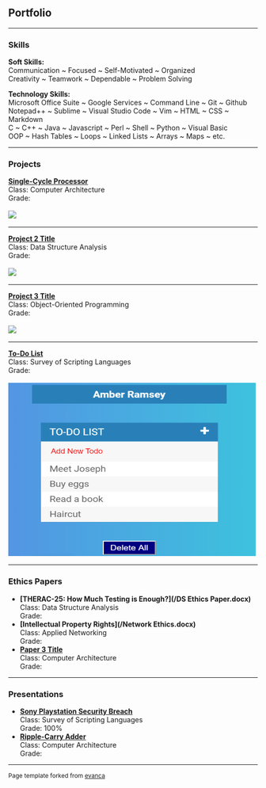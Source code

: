 ## **Portfolio**

---

### **Skills**

**Soft Skills:**  
Communication ~ Focused ~ Self-Motivated ~ Organized  
Creativity ~ Teamwork ~ Dependable ~ Problem Solving  
  
**Technology Skills:**  
Microsoft Office Suite ~ Google Services ~ Command Line ~ Git ~ Github  
Notepad++ ~ Sublime ~ Visual Studio Code ~ Vim ~ HTML ~ CSS ~ Markdown  
C ~ C++ ~ Java ~ Javascript ~ Perl ~ Shell ~ Python ~ Visual Basic   
OOP ~ Hash Tables ~ Loops ~ Linked Lists ~ Arrays ~ Maps ~ etc.  
  
---

### **Projects**

**[Single-Cycle Processor](/sample_page)**  
Class: Computer Architecture  
Grade:  
<br>
<img src="images/dummy_thumbnail.jpg?raw=true"/>

---
**[Project 2 Title](/pdf/sample_presentation.pdf)**  
Class: Data Structure Analysis  
Grade:  
<br>
<img src="images/dummy_thumbnail.jpg?raw=true"/>

---
**[Project 3 Title](http://example.com/)**  
Class: Object-Oriented Programming  
Grade:  
<br>
<img src="images/dummy_thumbnail.jpg?raw=true"/>

---

**[To-Do List](https://codepen.io/amber-ramsey/pen/yLLZRaK)**  
Class: Survey of Scripting Languages  
Grade:  
<br>
<img src="images/scripting portfolio pic.PNG?raw=true" width="500" height="350"/>

---

### **Ethics Papers**

- **[THERAC-25: How Much Testing is Enough?](/DS Ethics Paper.docx)**  
  Class: Data Structure Analysis  
  Grade:  
- **[Intellectual Property Rights](/Network Ethics.docx)**  
  Class: Applied Networking  
  Grade:  
- **[Paper 3 Title](http://example.com/)**  
  Class: Computer Architecture  
  Grade:  

---

### **Presentations**

- **[Sony Playstation Security Breach](https://youtu.be/esssEReJ99c)**  
  Class: Survey of Scripting Languages  
  Grade: 100%  
- **[Ripple-Carry Adder](https://docs.google.com/presentation/d/1y-fy4Q30TYP0nPdgUIFEvORarMUUWeNnUso3PKB4f30/edit?usp=sharing)**  
  Class: Computer Architecture  
  Grade:  

---

<p style="font-size:12px">Page template forked from <a href="https://github.com/evanca/quick-portfolio">evanca</a></p>
<!-- Remove above link if you don't want to attibute -->
